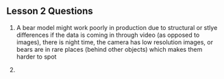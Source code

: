 ## Lesson 2 Questions 

1. A bear model might work poorly in production due to structural or stlye differences if the data is coming in through video (as opposed to images), there is night time, the camera has low resolution images, or bears are in rare places (behind other objects) which makes them harder to spot 

2. 